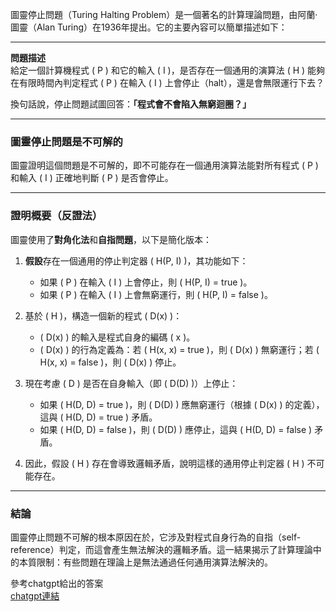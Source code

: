 圖靈停止問題（Turing Halting Problem）是一個著名的計算理論問題，由阿蘭·圖靈（Alan Turing）在1936年提出。它的主要內容可以簡單描述如下：

---

**問題描述**  
給定一個計算機程式 \( P \) 和它的輸入 \( I \)，是否存在一個通用的演算法 \( H \) 能夠在有限時間內判定程式 \( P \) 在輸入 \( I \) 上會停止（halt），還是會無限運行下去？

換句話說，停止問題試圖回答：**「程式會不會陷入無窮迴圈？」**

---

### **圖靈停止問題是不可解的**
圖靈證明這個問題是不可解的，即不可能存在一個通用演算法能對所有程式 \( P \) 和輸入 \( I \) 正確地判斷 \( P \) 是否會停止。

---

### **證明概要（反證法）**
圖靈使用了**對角化法**和**自指問題**，以下是簡化版本：

1. **假設**存在一個通用的停止判定器 \( H(P, I) \)，其功能如下：
   - 如果 \( P \) 在輸入 \( I \) 上會停止，則 \( H(P, I) = true \)。
   - 如果 \( P \) 在輸入 \( I \) 上會無窮運行，則 \( H(P, I) = false \)。

2. 基於 \( H \)，構造一個新的程式 \( D(x) \)：
   - \( D(x) \) 的輸入是程式自身的編碼 \( x \)。
   - \( D(x) \) 的行為定義為：若 \( H(x, x) = true \)，則 \( D(x) \) 無窮運行；若 \( H(x, x) = false \)，則 \( D(x) \) 停止。

3. 現在考慮 \( D \) 是否在自身輸入（即 \( D(D) \)）上停止：
   - 如果 \( H(D, D) = true \)，則 \( D(D) \) 應無窮運行（根據 \( D(x) \) 的定義），這與 \( H(D, D) = true \) 矛盾。
   - 如果 \( H(D, D) = false \)，則 \( D(D) \) 應停止，這與 \( H(D, D) = false \) 矛盾。

4. 因此，假設 \( H \) 存在會導致邏輯矛盾，說明這樣的通用停止判定器 \( H \) 不可能存在。

---

### **結論**
圖靈停止問題不可解的根本原因在於，它涉及對程式自身行為的自指（self-reference）判定，而這會產生無法解決的邏輯矛盾。這一結果揭示了計算理論中的本質限制：有些問題在理論上是無法通過任何通用演算法解決的。

參考chatgpt給出的答案<br/>
[chatgpt連結](https://chatgpt.com/share/674e6cb5-2e38-8008-a7ba-95010f3d3809)